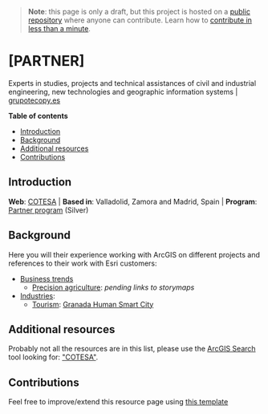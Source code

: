 > **Note**: this page is only a draft, but this project is hosted on a [public repository](https://github.com/hhkaos/awesome-arcgis) where anyone can contribute. Learn how to [contribute in less than a minute](https://github.com/hhkaos/awesome-arcgis/blob/master/CONTRIBUTING.md#contributions).

# [PARTNER]

Experts in studies, projects and technical assistances of civil and industrial engineering, new technologies and geographic information systems | [grupotecopy.es](https://www.grupotecopy.es/es/nosotros/organizacion/cotesa)

<!-- START doctoc generated TOC please keep comment here to allow auto update -->
<!-- DON'T EDIT THIS SECTION, INSTEAD RE-RUN doctoc TO UPDATE -->
**Table of contents**

- [Introduction](#introduction)
- [Background](#background)
- [Additional resources](#additional-resources)
- [Contributions](#contributions)

<!-- END doctoc generated TOC please keep comment here to allow auto update -->

## Introduction

**Web**: [COTESA](http://partners.esri.com/PartnerDetail?id=a2T70000000TNMyEAO) | **Based in**: Valladolid, Zamora and Madrid, Spain | **Program**: [Partner program](../../programs/partner-program/README.md) (Silver)

## Background

Here you will their experience working with ArcGIS on different projects and references to their work with Esri customers:

* [Business trends](../../../business-trends/README.md)
    * [Precision agriculture](../../../business-trends/precision-agriculture/README.md): *pending links to storymaps*
* [Industries](../../../industries/README.md):
    * [Tourism](../../../industries/tourism/README.md): [Granada Human Smart City](http://www.esri.es/caso-de-exito/granada-human-smartcity/)

## Additional resources

Probably not all the resources are in this list, please use the [ArcGIS Search](https://esri-es.github.io/arcgis-search/) tool looking for: ["COTESA"](https://esri-es.github.io/arcgis-search/?search="COTESA"&utm_campaign=awesome-list&utm_source=awesome-list&utm_medium=page).

## Contributions

Feel free to improve/extend this resource page using [this template](../../../../PARTNER_PAGE_TEMPLATE.md)

